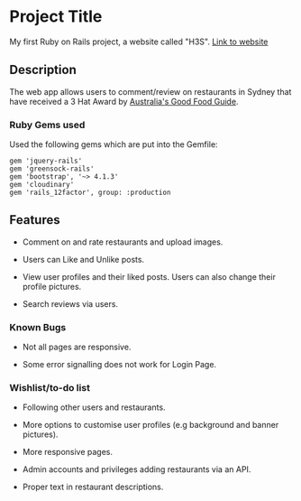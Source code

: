 # Project Title

My first Ruby on Rails project, a website called "H3S". [Link to website](https://hatted3.herokuapp.com/)

## Description

The web app allows users to comment/review on restaurants in Sydney that have received a 3 Hat Award by [Australia's Good Food Guide](https://www.goodfood.com.au/).

### Ruby Gems used

Used the following gems which are put into the Gemfile:

```
gem 'jquery-rails'
gem 'greensock-rails'
gem 'bootstrap', '~> 4.1.3'
gem 'cloudinary'
gem 'rails_12factor', group: :production
```

## Features

* Comment on and rate restaurants and upload images.

* Users can Like and Unlike posts.

* View user profiles and their liked posts. Users can also change their profile pictures.

* Search reviews via users.

### Known Bugs

* Not all pages are responsive.

* Some error signalling does not work for Login Page.

### Wishlist/to-do list

* Following other users and restaurants.

* More options to customise user profiles (e.g background and banner pictures).

* More responsive pages.

* Admin accounts and privileges adding restaurants via an API.

* Proper text in restaurant descriptions.
